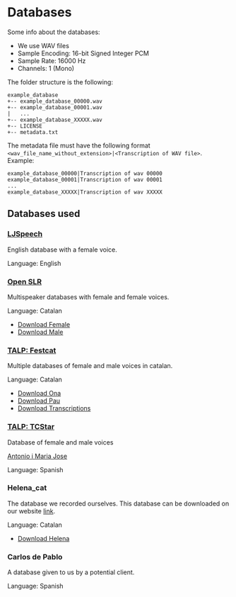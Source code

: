 # Databases

Some info about the databases:
- We use WAV files
- Sample Encoding: 16-bit Signed Integer PCM
- Sample Rate: 16000 Hz
- Channels: 1 (Mono)

The folder structure is the following:
```text
example_database
+-- example_database_00000.wav
+-- example_database_00001.wav
|   ...
+-- example_database_XXXXX.wav
+-- LICENSE
+-- metadata.txt
```

The metadata file must have the following format `<wav_file_name_without_extension>|<Transcription of WAV file>`.
Example:
```text
example_database_00000|Transcription of wav 00000
example_database_00001|Transcription of wav 00001
...
example_database_XXXXX|Transcription of wav XXXXX
```


## Databases used
### [LJSpeech](https://keithito.com/LJ-Speech-Dataset/)
English database with a female voice.

Language: English


### [Open SLR](https://www.openslr.org/69/)
Multispeaker databases with female and female voices.

Language: Catalan

- [Download Female](https://www.openslr.org/resources/69/ca_es_female.zip)
- [Download Male](https://www.openslr.org/resources/69/ca_es_male.zip)


### [TALP: Festcat](http://festcat.talp.cat/devel.php)
Multiple databases of female and male voices in catalan.

Language: Catalan

- [Download Ona](http://festcat.talp.cat/download/data/upc_ca_ona_raw-1.0.tar.bz2)
- [Download Pau](http://festcat.talp.cat/download/data/upc_ca_pau_raw-1.0.tar.bz2)
- [Download Transcriptions](http://festcat.talp.cat/download/data/upc_ca_pau_raw-1.0.tar.bz2)


### [TALP: TCStar](https://www.talp.upc.edu/project-detail/499/TC-STAR%20)
Database of female and male voices

[Antonio i Maria Jose](https://www.talp.upc.edu/content/tc-star-baselines)

Language: Spanish

### Helena_cat
The database we recorded ourselves. This database can be downloaded on our website [link](TODO).

Language: Catalan

- [Download Helena](TODO)

### Carlos de Pablo
A database given to us by a potential client.

Language: Spanish
